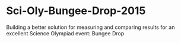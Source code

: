 Sci-Oly-Bungee-Drop-2015
========================

Building a better solution for measuring and comparing results for an excellent Science Olympiad event: Bungee Drop
